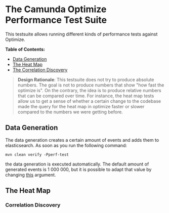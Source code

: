 # The Camunda Optimize Performance Test Suite

This testsuite allows running different kinds of performance tests against Optimize.

**Table of Contents:**

* [Data Generation](#data-generation)
* [The Heat Map](#the-heat-map)
* [The Correlation Discovery](#correlation-discovery)

> **Design Rationale**: This testsuite does not try to produce absolute numbers. The goal is not to produce numbers that show "how fast the optimize is". On the contrary, the idea is to produce relative numbers that can be compared over time. For instance, the heat map tests allow us to get a sense of whether a certain change to the codebase made the query for the heat map in optimize faster or slower compared to the numbers we were getting before.

## Data Generation

The data generation creates a certain amount of events and adds them to elasticsearch. As soon as you run the following command:

```
mvn clean verify -Pperf-test
```

the data generation is executed automatically. The default amount of generated events is 1 000 000, but it is possible to adapt that value by changing [this](https://github.com/camunda/camunda-optimize/blob/master/qa/performance-tests/pom.xml#L105) argument.

## The Heat Map


### Correlation Discovery

